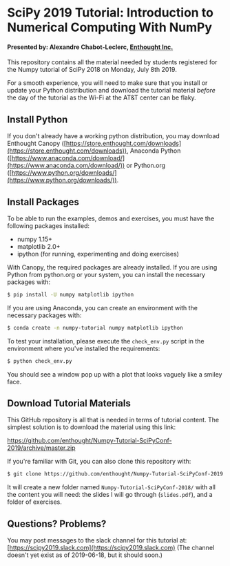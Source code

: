 # SciPy 2019 Tutorial: Introduction to Numerical Computing With NumPy

#### Presented by: Alexandre Chabot-Leclerc, [Enthought Inc.](https://www.enthought.com)

This repository contains all the material needed by students registered for the Numpy tutorial of SciPy 2018 on Monday, July 8th 2019.

For a smooth experience, you will need to make sure that you install or update your Python distribution and download the tutorial material _before_ the day of the tutorial as the Wi-Fi at the AT&T center can be flaky.

## Install Python

If you don't already have a working python distribution, you may download Enthought Canopy ([https://store.enthought.com/downloads](https://store.enthought.com/downloads)), Anaconda Python ([https://www.anaconda.com/download/](https://www.anaconda.com/download/)) or Python.org ([https://www.python.org/downloads/](https://www.python.org/downloads/)).


## Install Packages

To be able to run the examples, demos and exercises, you must have the
following packages installed:

- numpy 1.15+
- matplotlib 2.0+
- ipython (for running, experimenting and doing exercises)

With Canopy, the required packages are already installed. If you are using Python from python.org or your system, you can install the necessary packages with:

```sh
$ pip install -U numpy matplotlib ipython
```

If you are using Anaconda, you can create an environment with the necessary packages with:

```sh
$ conda create -n numpy-tutorial numpy matplotlib ipython
```

To test your installation, please execute the `check_env.py` script in the environment where you've installed the requirements:

```sh
$ python check_env.py
```

You should see a window pop up with a plot that looks vaguely like a smiley face.

## Download Tutorial Materials

This GitHub repository is all that is needed in terms of tutorial content. The simplest solution is to download the material using this link:

https://github.com/enthought/Numpy-Tutorial-SciPyConf-2019/archive/master.zip

If you're familiar with Git, you can also clone this repository with:

```sh
$ git clone https://github.com/enthought/Numpy-Tutorial-SciPyConf-2019.git
```

It will create a new folder named `Numpy-Tutorial-SciPyConf-2018/` with all the content you will need: the slides I will go through (`slides.pdf`), and a folder of exercises.


## Questions? Problems?

You may post messages to the slack channel for this tutorial at: [https://scipy2019.slack.com](https://scipy2019.slack.com) (The channel doesn't yet exist as of 2019-06-18, but it should soon.)
